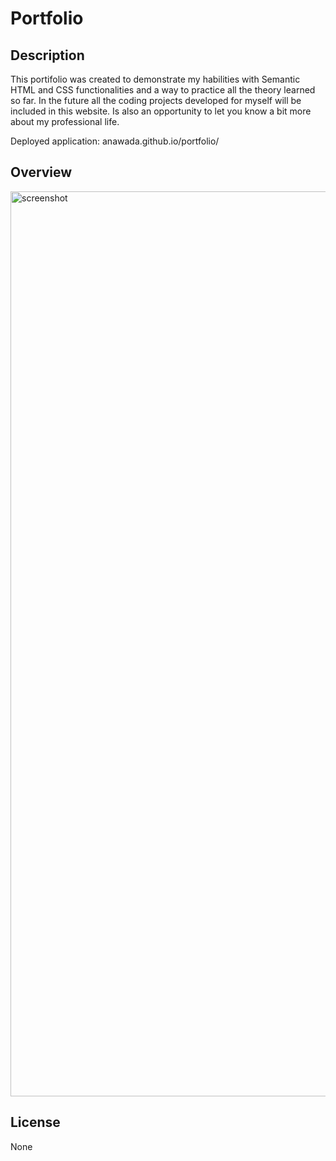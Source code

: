 # Portfolio

## Description 

This portifolio was created to demonstrate my habilities with Semantic HTML and CSS functionalities and a way to practice all the theory learned so far. In the future all the coding projects developed for myself will be included in this website. Is also an opportunity to let you know a bit more about my professional life.

Deployed application: anawada.github.io/portfolio/

## Overview

<img width="1448" alt="screenshot" src="https://user-images.githubusercontent.com/108739635/205999441-2f8368ed-367c-4e5b-8974-c234b4f51866.png">


## License

None
